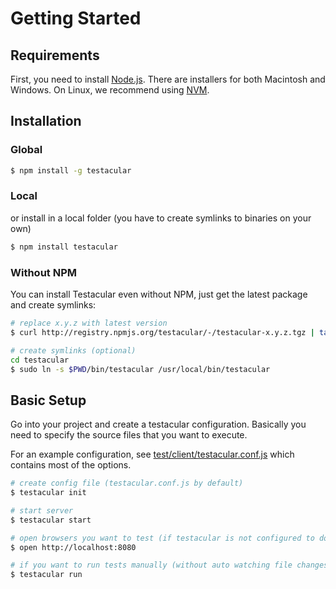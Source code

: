 # Getting Started

## Requirements

First, you need to install [Node.js]. There are installers for both
Macintosh and Windows. On Linux, we recommend using [NVM].

## Installation 
### Global
```bash
$ npm install -g testacular
```

### Local
or install in a local folder (you have to create symlinks to binaries on
your own)

```bash
$ npm install testacular
```
### Without NPM
You can install Testacular even without NPM, just get the latest package
and create symlinks:

```bash
# replace x.y.z with latest version
$ curl http://registry.npmjs.org/testacular/-/testacular-x.y.z.tgz | tar -xvz && mv package testacular

# create symlinks (optional)
cd testacular
$ sudo ln -s $PWD/bin/testacular /usr/local/bin/testacular
```

## Basic Setup

Go into your project and create a testacular configuration. Basically
you need to specify the source files that you want to execute.

For an example configuration, see [test/client/testacular.conf.js]
which contains most of the options.
```bash
# create config file (testacular.conf.js by default)
$ testacular init

# start server
$ testacular start

# open browsers you want to test (if testacular is not configured to do it for you)
$ open http://localhost:8080

# if you want to run tests manually (without auto watching file changes), you can:
$ testacular run
```

[test/client/testacular.conf.js]: https://github.com/vojtajina/testacular/blob/master/test/client/testacular.conf.js
[adapter/jasmine.src.js]: https://github.com/vojtajina/testacular/blob/master/adapter/jasmine.src.js
[Node.js]: http://nodejs.org/
[NVM]: https://github.com/creationix/nvm
